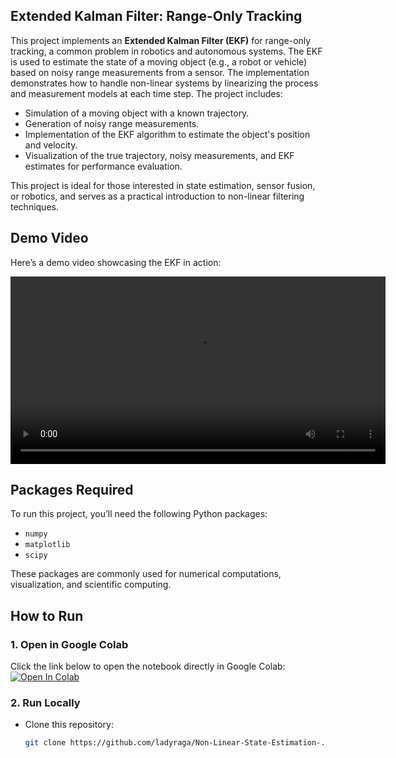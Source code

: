 ## Extended Kalman Filter: Range-Only Tracking
This project implements an **Extended Kalman Filter (EKF)** for range-only tracking, a common problem in robotics and autonomous systems. The EKF is used to estimate the state of a moving object (e.g., a robot or vehicle) based on noisy range measurements from a sensor. The implementation demonstrates how to handle non-linear systems by linearizing the process and measurement models at each time step. The project includes:  
- Simulation of a moving object with a known trajectory.  
- Generation of noisy range measurements.  
- Implementation of the EKF algorithm to estimate the object's position and velocity.  
- Visualization of the true trajectory, noisy measurements, and EKF estimates for performance evaluation.  

This project is ideal for those interested in state estimation, sensor fusion, or robotics, and serves as a practical introduction to non-linear filtering techniques.

## Demo Video  
Here’s a demo video showcasing the EKF in action:  

<video src="https://github.com/anuraga-sankepally/State-Estimation---EKF/blob/1a5718c231dc60e388be221c5eadeb5a36317211/demo_video.mp4" controls width="600"></video>

## Packages Required  
To run this project, you’ll need the following Python packages:  
- `numpy`  
- `matplotlib`  
- `scipy`  

These packages are commonly used for numerical computations, visualization, and scientific computing.

## How to Run  

### 1. Open in Google Colab  
Click the link below to open the notebook directly in Google Colab:  
[![Open In Colab](https://colab.research.google.com/assets/colab-badge.svg)](https://colab.research.google.com/github/ladyraga/Non-Linear-State-Estimation-/blob/main/Extended%20Kalman%20Filter_%20range%20only.ipynb)  

### 2. Run Locally  
- Clone this repository:  
  ```bash
  git clone https://github.com/ladyraga/Non-Linear-State-Estimation-.git
